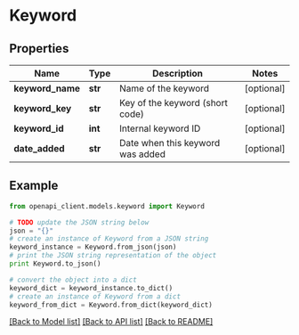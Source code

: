 # Keyword


## Properties
Name | Type | Description | Notes
------------ | ------------- | ------------- | -------------
**keyword_name** | **str** | Name of the keyword | [optional] 
**keyword_key** | **str** | Key of the keyword (short code) | [optional] 
**keyword_id** | **int** | Internal keyword ID | [optional] 
**date_added** | **str** | Date when this keyword was added | [optional] 

## Example

```python
from openapi_client.models.keyword import Keyword

# TODO update the JSON string below
json = "{}"
# create an instance of Keyword from a JSON string
keyword_instance = Keyword.from_json(json)
# print the JSON string representation of the object
print Keyword.to_json()

# convert the object into a dict
keyword_dict = keyword_instance.to_dict()
# create an instance of Keyword from a dict
keyword_from_dict = Keyword.from_dict(keyword_dict)
```
[[Back to Model list]](../README.md#documentation-for-models) [[Back to API list]](../README.md#documentation-for-api-endpoints) [[Back to README]](../README.md)


